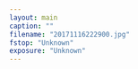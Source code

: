 ```yaml
---
layout: main
caption: ""
filename: "20171116222900.jpg"
fstop: "Unknown"
exposure: "Unknown"
---
```

